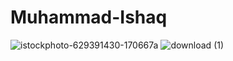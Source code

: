 # Muhammad-Ishaq
![istockphoto-629391430-170667a](https://user-images.githubusercontent.com/100476364/183934090-c00f3e6e-a64c-419e-bd35-3670db86f5ab.jpg)
![download (1)](https://user-images.githubusercontent.com/100476364/183934200-7c39ff5e-08f6-431b-937c-60eed7b9340c.jpg)
